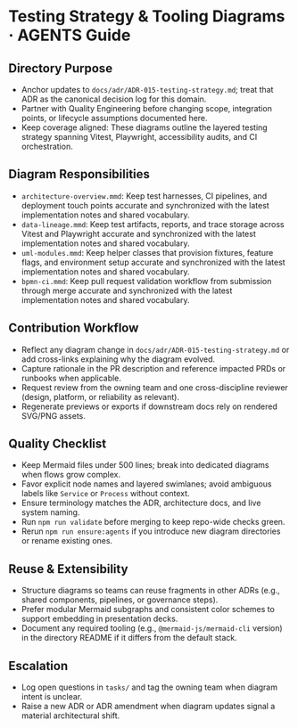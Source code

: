 # Testing Strategy & Tooling Diagrams · AGENTS Guide

## Directory Purpose
- Anchor updates to `docs/adr/ADR-015-testing-strategy.md`; treat that ADR as the canonical decision log for this domain.
- Partner with Quality Engineering before changing scope, integration points, or lifecycle assumptions documented here.
- Keep coverage aligned: These diagrams outline the layered testing strategy spanning Vitest, Playwright, accessibility audits, and CI orchestration.

## Diagram Responsibilities
- `architecture-overview.mmd`: Keep test harnesses, CI pipelines, and deployment touch points accurate and synchronized with the latest implementation notes and shared vocabulary.
- `data-lineage.mmd`: Keep test artifacts, reports, and trace storage across Vitest and Playwright accurate and synchronized with the latest implementation notes and shared vocabulary.
- `uml-modules.mmd`: Keep helper classes that provision fixtures, feature flags, and environment setup accurate and synchronized with the latest implementation notes and shared vocabulary.
- `bpmn-ci.mmd`: Keep pull request validation workflow from submission through merge accurate and synchronized with the latest implementation notes and shared vocabulary.

## Contribution Workflow
- Reflect any diagram change in `docs/adr/ADR-015-testing-strategy.md` or add cross-links explaining why the diagram evolved.
- Capture rationale in the PR description and reference impacted PRDs or runbooks when applicable.
- Request review from the owning team and one cross-discipline reviewer (design, platform, or reliability as relevant).
- Regenerate previews or exports if downstream docs rely on rendered SVG/PNG assets.

## Quality Checklist
- Keep Mermaid files under 500 lines; break into dedicated diagrams when flows grow complex.
- Favor explicit node names and layered swimlanes; avoid ambiguous labels like `Service` or `Process` without context.
- Ensure terminology matches the ADR, architecture docs, and live system naming.
- Run `npm run validate` before merging to keep repo-wide checks green.
- Rerun `npm run ensure:agents` if you introduce new diagram directories or rename existing ones.

## Reuse & Extensibility
- Structure diagrams so teams can reuse fragments in other ADRs (e.g., shared components, pipelines, or governance steps).
- Prefer modular Mermaid subgraphs and consistent color schemes to support embedding in presentation decks.
- Document any required tooling (e.g., `@mermaid-js/mermaid-cli` version) in the directory README if it differs from the default stack.

## Escalation
- Log open questions in `tasks/` and tag the owning team when diagram intent is unclear.
- Raise a new ADR or ADR amendment when diagram updates signal a material architectural shift.
